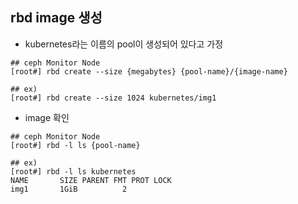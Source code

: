 ## rbd image 생성

- kubernetes라는 이름의 pool이 생성되어 있다고 가정

```
## ceph Monitor Node
[root#] rbd create --size {megabytes} {pool-name}/{image-name}

## ex)
[root#] rbd create --size 1024 kubernetes/img1
```



- image 확인

```
## ceph Monitor Node
[root#] rbd -l ls {pool-name}

## ex)
[root#] rbd -l ls kubernetes
NAME       SIZE PARENT FMT PROT LOCK
img1       1GiB          2
```


